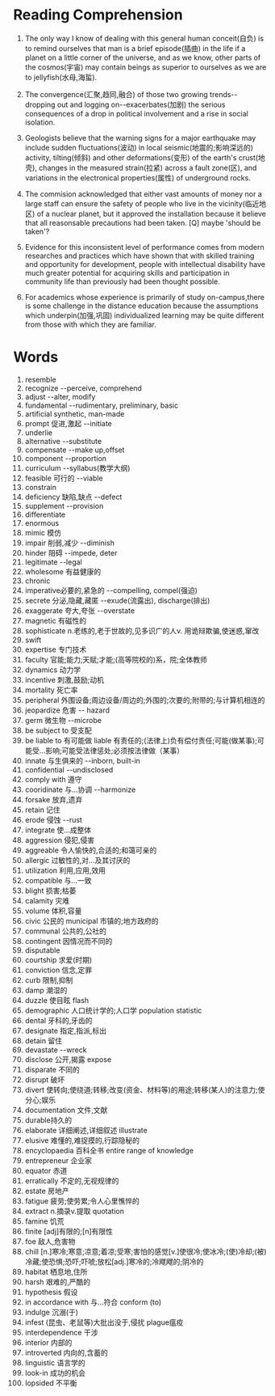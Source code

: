# Reading Comprehension

1. The only way I know of dealing with this general human conceit(自负) is to remind ourselves that man is a brief episode(插曲) in the life if a planet on a little corner of the universe, and as we know, other parts of the cosmos(宇宙) may contain beings as superior to ourselves as we are to jellyfish(水母,海蜇).

2. The convergence(汇聚,趋同,融合) of those two growing trends--dropping out and logging on--exacerbates(加剧) the serious consequences of a drop in political involvement and a rise in social isolation.

3. Geologists believe that the warning signs for a major earthquake may include sudden fluctuations(波动) in local seismic(地震的;影响深远的) activity, tilting(倾斜) and other deformations(变形) of the earth's crust(地壳), changes in the measured strain(拉紧) across a fault zone(区), and variations in the electronical properties(属性) of underground rocks.

4. The commision acknowledged that either vast amounts of money nor a large staff can ensure the safety of people who live in the vicinity(临近地区) of a nuclear planet, but it approved the installation because it believe that all reasonsable precautions had been taken.
[Q] maybe 'should be taken'?

5. Evidence for this inconsistent level of performance comes from modern researches and practices which have shown that with skilled training and opportunity for development, people with intellectual disability have much greater potential for acquiring skills and participation in community life than previously had been thought possible.

6. For academics whose experience is primarily of study on-campus,there is some challenge in the distance education because the assumptions which underpin(加强,巩固) individualized learning may be quite different from those with which they are familiar.

# Words

1. resemble
2. recognize --perceive, comprehend
3. adjust --alter, modify
4. fundamental --rudimentary, preliminary, basic
5. artificial synthetic, man-made
6. prompt 促进,激起 --initiate
7. underlie
8. alternative --substitute
9. compensate --make up,offset
10. component  --proportion
11. curriculum --syllabus(教学大纲)
12. feasible 可行的 --viable
13. constrain
14. deficiency 缺陷,缺点 --defect
15. supplement --provision
16. differentiate
17. enormous
18. mimic 模仿
19. impair 削弱,减少 --diminish
20. hinder 阻碍 --impede, deter
21. legitimate --legal
22. wholesome 有益健康的
23. chronic
24. imperative必要的,紧急的 --compelling, compel(强迫)
25. secrete 分泌,隐藏,藏匿 --exude(流露出), discharge(排出)
26. exaggerate 夸大,夸张 --overstate
27. magnetic 有磁性的
28. sophisticate n.老练的,老于世故的,见多识广的人v. 用诡辩欺骗,使迷惑,窜改
29. swift
30. expertise 专门技术
31. faculty 官能;能力;天赋;才能;(高等院校的)系，院;全体教师
32. dynamics 动力学
33. incentive 刺激,鼓励;动机
34. mortality 死亡率
35. peripheral 外围设备;周边设备/周边的;外围的;次要的;附带的;与计算机相连的
36. jeopardize 危害 -- hazard
37. germ 微生物 --microbe
38. be subject to 受支配
39. be liable to 有可能做 liable 有责任的;(法律上)负有偿付责任;可能(做某事);可能受…影响;可能受法律惩处;必须按法律做（某事）
40. innate 与生俱来的 --inborn, built-in
41. confidential --undisclosed
42. comply with 遵守
43. cooridinate 与...协调 --harmonize
44. forsake 放弃,遗弃
45. retain 记住
46. erode 侵蚀 --rust
47. integrate 使...成整体
48. aggression 侵犯,侵害
49. aggreable 令人愉快的,合适的;和蔼可亲的
50. allergic 过敏性的,对...及其讨厌的
51. utilization 利用,应用,效用
52. compatible 与...一致
53. blight 损害;枯萎
54. calamity 灾难
55. volume 体积,容量
56. civic 公民的 municipal 市镇的;地方政府的
57. communal 公共的,公社的
58. contingent 因情况而不同的
59. disputable
60. courtship 求爱(时期) 
61. conviction 信念,定罪
62. curb 限制,抑制
63. damp 潮湿的
64. duzzle 使目眩 flash
65. demographic 人口统计学的;人口学 population statistic
66. dental 牙科的,牙齿的
67. designate 指定,指派,标出
68. detain 留住
69. devastate --wreck
70. disclose 公开,揭露 expose
71. disparate 不同的
72. disrupt 破坏
73. divert 使转向;使绕道;转移;改变(资金、材料等)的用途;转移(某人)的注意力;使分心;娱乐
74. documentation 文件,文献
75. durable持久的
76. elaborate 详细阐述,详细叙述 illustrate
77. elusive 难懂的,难捉摸的,行踪隐秘的
78. encyclopaedia 百科全书 entire range of knowledge
79. entrepreneur 企业家
80. equator 赤道
81. erratically 不定的,无视规律的
82. estate 房地产
83. fatigue 疲劳;使劳累;令人心里憔悴的
84. extract n.摘录v.提取 quotation
85. famine 饥荒
86. finite [adj]有限的;[n]有限性
87. foe 敌人,危害物
88. chill [n.]寒冷;寒意;凉意;着凉;受寒;害怕的感觉[v.]使很冷;使冰冷;(使)冷却;(被)冷藏;使恐惧;恐吓;吓唬;放松[adj.]寒冷的;冷飕飕的;阴冷的
89. habitat 栖息地,住所
90. harsh 艰难的,严酷的
91. hypothesis 假设
92. in accordance with 与...符合 conform (to)
93. indulge 沉溺(于)
94. infest  (昆虫、老鼠等)大批出没于,侵扰 plague瘟疫
95. interdependence 干涉
96. interior 内部的
97. introverted 内向的,含蓄的
98. linguistic 语言学的
99. look-in 成功的机会
100. lopsided 不平衡